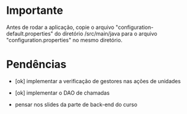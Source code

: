 # Importante

Antes de rodar a aplicação, copie o arquivo "configuration-default.properties" do diretório /src/main/java para o arquivo "configuration.properties" no mesmo diretório.

# Pendências

- [ok] implementar a verificação de gestores nas ações de unidades

- [ok] implementar o DAO de chamadas

- pensar nos slides da parte de back-end do curso
